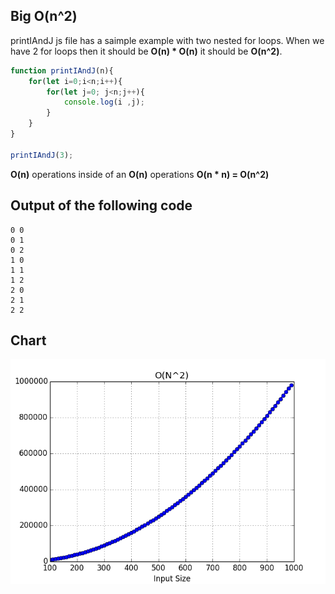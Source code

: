 ## Big O(n^2) 
printIAndJ js file has a saimple example with two nested for loops. When we have 2 for loops then it should be **O(n) * O(n)** it should be **O(n^2)**.

```javascript
function printIAndJ(n){
    for(let i=0;i<n;i++){
        for(let j=0; j<n;j++){
            console.log(i ,j);
        }
    }
}

printIAndJ(3);
```
**O(n)** operations inside of an **O(n)** operations **O(n * n) = O(n^2)** 

##  Output of the following code

```
0 0
0 1
0 2
1 0
1 1
1 2
2 0
2 1
2 2
```

## Chart 

![O(n)](fo.png)
